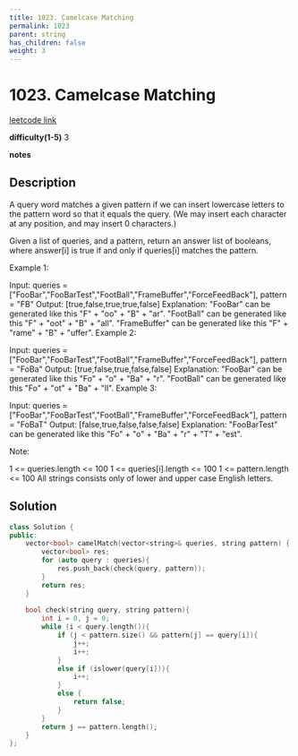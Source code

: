```yaml
---
title: 1023. Camelcase Matching
permalink: 1023
parent: string
has_children: false
weight: 3
---
```

# 1023. Camelcase Matching
[leetcode link](https://leetcode.com/problems/camelcase-matching/)

**difficulty(1-5)** 
3

**notes**   


## Description
A query word matches a given pattern if we can insert lowercase letters to the pattern word so that it equals the query. (We may insert each character at any position, and may insert 0 characters.)

Given a list of queries, and a pattern, return an answer list of booleans, where answer[i] is true if and only if queries[i] matches the pattern.

 

Example 1:

Input: queries = ["FooBar","FooBarTest","FootBall","FrameBuffer","ForceFeedBack"], pattern = "FB"
Output: [true,false,true,true,false]
Explanation: 
"FooBar" can be generated like this "F" + "oo" + "B" + "ar".
"FootBall" can be generated like this "F" + "oot" + "B" + "all".
"FrameBuffer" can be generated like this "F" + "rame" + "B" + "uffer".
Example 2:

Input: queries = ["FooBar","FooBarTest","FootBall","FrameBuffer","ForceFeedBack"], pattern = "FoBa"
Output: [true,false,true,false,false]
Explanation: 
"FooBar" can be generated like this "Fo" + "o" + "Ba" + "r".
"FootBall" can be generated like this "Fo" + "ot" + "Ba" + "ll".
Example 3:

Input: queries = ["FooBar","FooBarTest","FootBall","FrameBuffer","ForceFeedBack"], pattern = "FoBaT"
Output: [false,true,false,false,false]
Explanation: 
"FooBarTest" can be generated like this "Fo" + "o" + "Ba" + "r" + "T" + "est".
 

Note:

1 <= queries.length <= 100
1 <= queries[i].length <= 100
1 <= pattern.length <= 100
All strings consists only of lower and upper case English letters.

## Solution

```c++
class Solution {
public:
    vector<bool> camelMatch(vector<string>& queries, string pattern) {
        vector<bool> res;
        for (auto query : queries){
            res.push_back(check(query, pattern));
        }
        return res;
    }
    
    bool check(string query, string pattern){
        int i = 0, j = 0;
        while (i < query.length()){
            if (j < pattern.size() && pattern[j] == query[i]){
                j++;
                i++;
            }
            else if (islower(query[i])){
                i++;
            }
            else {
                return false;
            }
        }
        return j == pattern.length();
    }
};

```


